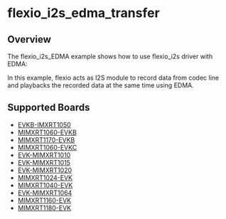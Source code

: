 # flexio_i2s_edma_transfer

## Overview
The flexio_i2s_EDMA example shows how to use flexio_i2s driver with EDMA:

In this example, flexio acts as I2S module to record data from codec line and playbacks the recorded data at the same time using EDMA.

## Supported Boards
- [EVKB-IMXRT1050](../../../../_boards/evkbimxrt1050/driver_examples/flexio/i2s/edma_transfer/example_board_readme.md)
- [MIMXRT1060-EVKB](../../../../_boards/evkbmimxrt1060/driver_examples/flexio/i2s/edma_transfer/example_board_readme.md)
- [MIMXRT1170-EVKB](../../../../_boards/evkbmimxrt1170/driver_examples/flexio/i2s/edma_transfer/example_board_readme.md)
- [MIMXRT1060-EVKC](../../../../_boards/evkcmimxrt1060/driver_examples/flexio/i2s/edma_transfer/example_board_readme.md)
- [EVK-MIMXRT1010](../../../../_boards/evkmimxrt1010/driver_examples/flexio/i2s/edma_transfer/example_board_readme.md)
- [EVK-MIMXRT1015](../../../../_boards/evkmimxrt1015/driver_examples/flexio/i2s/edma_transfer/example_board_readme.md)
- [EVK-MIMXRT1020](../../../../_boards/evkmimxrt1020/driver_examples/flexio/i2s/edma_transfer/example_board_readme.md)
- [MIMXRT1024-EVK](../../../../_boards/evkmimxrt1024/driver_examples/flexio/i2s/edma_transfer/example_board_readme.md)
- [MIMXRT1040-EVK](../../../../_boards/evkmimxrt1040/driver_examples/flexio/i2s/edma_transfer/example_board_readme.md)
- [EVK-MIMXRT1064](../../../../_boards/evkmimxrt1064/driver_examples/flexio/i2s/edma_transfer/example_board_readme.md)
- [MIMXRT1160-EVK](../../../../_boards/evkmimxrt1160/driver_examples/flexio/i2s/edma_transfer/example_board_readme.md)
- [MIMXRT1180-EVK](../../../../_boards/evkmimxrt1180/driver_examples/flexio/i2s/edma_transfer/example_board_readme.md)
